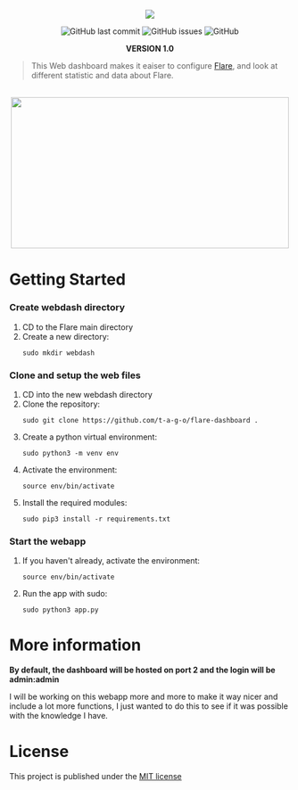 <div align="center">
    </a>
    <br />
    <img align="center" src="https://cdn.discordapp.com/attachments/1092315227057561630/1234661647516438558/webdash.png?ex=66318bc3&is=66303a43&hm=61e991bcdd9217dbd11eec0657b59c54a5aadc4329011005caff620482e62f5f&">
    
   ![GitHub last commit](https://img.shields.io/github/last-commit/t-a-g-o/flare-webapp)
   ![GitHub issues](https://img.shields.io/github/issues-raw/t-a-g-o/flare-webapp)
   ![GitHub](https://img.shields.io/github/license/t-a-g-o/flare-webapp)

   **VERSION 1.0**
    
</div>

> This Web dashboard makes it eaiser to configure [Flare](https://github.com/tagoworks/flare), and look at different statistic and data about Flare.

<br />
<div align="center">
<img width="498.6" height="271.2" src="https://cdn.discordapp.com/attachments/1092315227057561630/1234875441526079579/showcase.png?ex=663252e0&is=66310160&hm=51da4ff2b518e6bf019d9bbe13ef2380dac81b242de95bf6b203ce2ab0cfb385&">
</div>

# Getting Started
### Create webdash directory
1. CD to the Flare main directory
2. Create a new directory:
   ```shell
   sudo mkdir webdash
   ```
### Clone and setup the web files
1. CD into the new webdash directory
3. Clone the repository:
   ```shell
   sudo git clone https://github.com/t-a-g-o/flare-dashboard .
   ```
4. Create a python virtual environment:
   ```shell
   sudo python3 -m venv env
   ```
5. Activate the environment:
   ```shell
   source env/bin/activate
   ```
6. Install the required modules:
   ```shell
   sudo pip3 install -r requirements.txt
   ```
### Start the webapp
1. If you haven't already, activate the environment:
   ```shell
   source env/bin/activate
   ```
2. Run the app with sudo:
   ```shell
   sudo python3 app.py
   ```
# More information
**By default, the dashboard will be hosted on port 2 and the login will be admin:admin**

I will be working on this webapp more and more to make it way nicer and include a lot more functions, I just wanted to do this to see if it was possible with the knowledge I have.

# License
This project is published under the [MIT license](./LICENSE)
